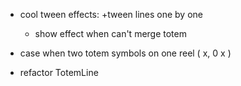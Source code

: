 
- cool tween effects:
    +tween lines one by one
    - show effect when can't merge totem

- case when two totem symbols on one reel ( x, 0 x )
- refactor TotemLine
